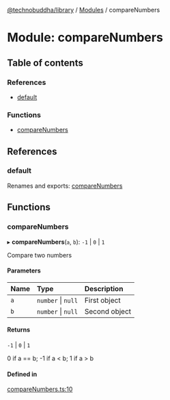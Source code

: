 [@technobuddha/library](../../README.md) / [Modules](../Modules.md) / compareNumbers

# Module: compareNumbers

## Table of contents

### References

- [default](compareNumbers.md#default)

### Functions

- [compareNumbers](compareNumbers.md#comparenumbers)

## References

### default

Renames and exports: [compareNumbers](compareNumbers.md#comparenumbers)

## Functions

### compareNumbers

▸ **compareNumbers**(`a`, `b`): ``-1`` \| ``0`` \| ``1``

Compare two numbers

#### Parameters

| Name | Type | Description |
| :------ | :------ | :------ |
| `a` | `number` \| ``null`` | First object |
| `b` | `number` \| ``null`` | Second object |

#### Returns

``-1`` \| ``0`` \| ``1``

0 if a == b; -1 if a < b; 1 if a > b

#### Defined in

[compareNumbers.ts:10](../../src/compareNumbers.ts#L10)
